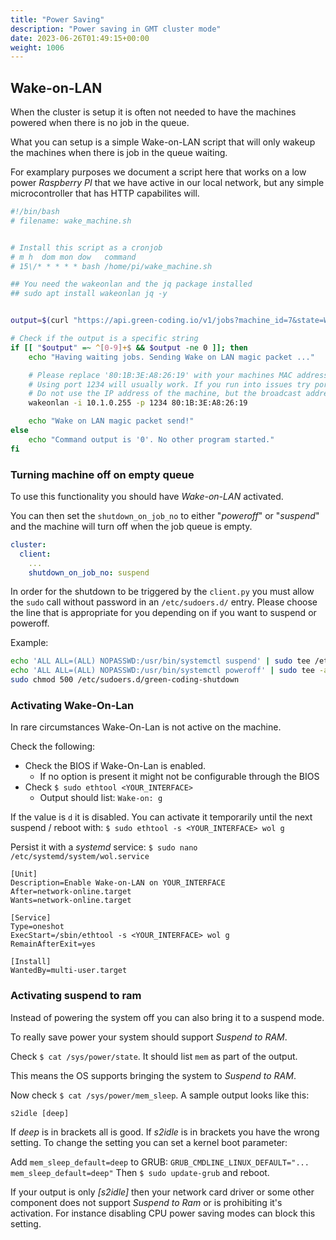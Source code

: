 ```yaml
---
title: "Power Saving"
description: "Power saving in GMT cluster mode"
date: 2023-06-26T01:49:15+00:00
weight: 1006
---
```


## Wake-on-LAN

When the cluster is setup it is often not needed to have the machines powered when there is no job in the queue.

What you can setup is a simple Wake-on-LAN script that will only wakeup the machines when there is job in the queue waiting.

For examplary purposes we document a script here that works on a low power *Raspberry PI* that we have active in our 
local network, but any simple microcontroller that has HTTP capabilites will.

```bash
#!/bin/bash
# filename: wake_machine.sh


# Install this script as a cronjob
# m h  dom mon dow   command
# 15\/* * * * * bash /home/pi/wake_machine.sh

## You need the wakeonlan and the jq package installed
## sudo apt install wakeonlan jq -y


output=$(curl "https://api.green-coding.io/v1/jobs?machine_id=7&state=WAITING" --silent  |  jq '.["data"] | length')

# Check if the output is a specific string
if [[ "$output" =~ ^[0-9]+$ && $output -ne 0 ]]; then
    echo "Having waiting jobs. Sending Wake on LAN magic packet ..."

    # Please replace '80:1B:3E:A8:26:19' with your machines MAC address
    # Using port 1234 will usually work. If you run into issues try port 9, 8 or 7 also
    # Do not use the IP address of the machine, but the broadcast address (usually the last number block must be replaced by 255)
    wakeonlan -i 10.1.0.255 -p 1234 80:1B:3E:A8:26:19

    echo "Wake on LAN magic packet send!"
else
    echo "Command output is '0'. No other program started."
fi
```

### Turning machine off on empty queue
To use this functionality you should have *Wake-on-LAN* activated.

You can then set the `shutdown_on_job_no` to either "*poweroff*" or "*suspend*" and the machine will turn off when the job queue is empty.

```yml
cluster:
  client:
    ...  
    shutdown_on_job_no: suspend
```

In order for the shutdown to be triggered by the `client.py` you must allow the `sudo` call without password in an `/etc/sudoers.d/` entry.
Please choose the line that is appropriate for you depending on if you want to suspend or poweroff.

Example:
```bash
echo 'ALL ALL=(ALL) NOPASSWD:/usr/bin/systemctl suspend' | sudo tee /etc/sudoers.d/green-coding-shutdown # for systems that support suspend
echo 'ALL ALL=(ALL) NOPASSWD:/usr/bin/systemctl poweroff' | sudo tee -a /etc/sudoers.d/green-coding-shutdown # for systems that only can shutdown
sudo chmod 500 /etc/sudoers.d/green-coding-shutdown
```

### Activating Wake-On-Lan

In rare circumstances Wake-On-Lan is not active on the machine.

Check the following:
- Check the BIOS if Wake-On-Lan is enabled.
  + If no option is present it might not be configurable through the BIOS
- Check `$ sudo ethtool <YOUR_INTERFACE>`
  + Output should list: `Wake-on: g`

If the value is `d` it is disabled. You can activate it temporarily until the next suspend / reboot with: `$ sudo ethtool -s <YOUR_INTERFACE> wol g`

Persist it with a *systemd* service: `$ sudo nano /etc/systemd/system/wol.service`

```systemd
[Unit]
Description=Enable Wake-on-LAN on YOUR_INTERFACE
After=network-online.target
Wants=network-online.target

[Service]
Type=oneshot
ExecStart=/sbin/ethtool -s <YOUR_INTERFACE> wol g
RemainAfterExit=yes

[Install]
WantedBy=multi-user.target
```

### Activating suspend to ram

Instead of powering the system off you can also bring it to a suspend mode.

To really save power your system should support *Suspend to RAM*.

Check `$ cat /sys/power/state`. It should list `mem` as part of the output.

This means the OS supports bringing the system to *Suspend to RAM*.

Now check `$ cat /sys/power/mem_sleep`. A sample output looks like this:
```log
s2idle [deep]
```

If *deep* is in brackets all is good. If *s2idle* is in brackets you have the wrong setting.
To change the setting you can set a kernel boot parameter:

Add `mem_sleep_default=deep` to GRUB: `GRUB_CMDLINE_LINUX_DEFAULT="... mem_sleep_default=deep"`
Then `$ sudo update-grub` and reboot.

If your output is only *[s2idle]* then your network card driver or some other component does not support *Suspend to Ram* or is prohibiting it's activation.
For instance disabling CPU power saving modes can block this setting.
